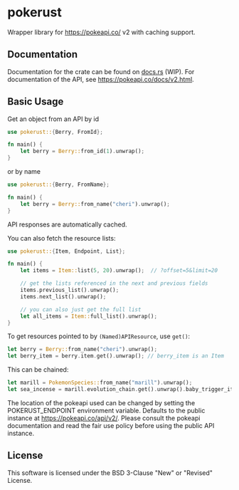 # pokerust

Wrapper library for <https://pokeapi.co/> v2 with caching support.

## Documentation

Documentation for the crate can be found on
[docs.rs](https://docs.rs/pokerust) (WIP). For documentation of the API, see
<https://pokeapi.co/docs/v2.html>.

## Basic Usage

Get an object from an API by id

```rust
use pokerust::{Berry, FromId};

fn main() {
    let berry = Berry::from_id(1).unwrap();
}
```

or by name

```rust
use pokerust::{Berry, FromName};

fn main() {
    let berry = Berry::from_name("cheri").unwrap();
}
```

API responses are automatically cached.

You can also fetch the resource lists:

```rust
use pokerust::{Item, Endpoint, List};

fn main() {
    let items = Item::list(5, 20).unwrap();  // ?offset=5&limit=20

    // get the lists referenced in the next and previous fields
    items.previous_list().unwrap();
    items.next_list().unwrap();

    // you can also just get the full list
    let all_items = Item::full_list().unwrap();
}
```

To get resources pointed to by `(Named)APIResource`, use `get()`:

```rust
let berry = Berry::from_name("cheri").unwrap();
let berry_item = berry.item.get().unwrap(); // berry_item is an Item
```

This can be chained:

```rust
let marill = PokemonSpecies::from_name("marill").unwrap();
let sea_incense = marill.evolution_chain.get().unwrap().baby_trigger_item.unwrap().get().unwrap();
```

The location of the pokeapi used can be changed by setting the
POKERUST_ENDPOINT environment variable. Defaults to the public instance at
<https://pokeapi.co/api/v2/>. Please consult the pokeapi documentation and read
the fair use policy before using the public API instance.

## License

This software is licensed under the BSD 3-Clause "New" or "Revised" License.
